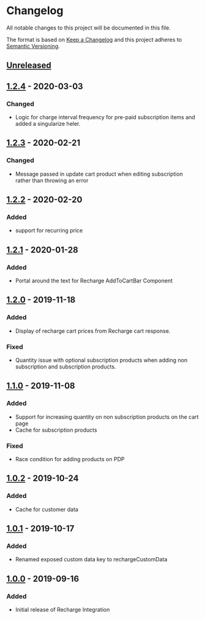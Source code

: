 # Changelog

All notable changes to this project will be documented in this file.

The format is based on [Keep a Changelog](http://keepachangelog.com/) and this project adheres to [Semantic Versioning](http://semver.org/).

## [Unreleased]

## [1.2.4] - 2020-03-03
### Changed
- Logic for charge interval frequency for pre-paid subscription items and added a singularize heler.


## [1.2.3] - 2020-02-21
### Changed
- Message passed in update cart product when editing subscription rather than throwing an error

## [1.2.2] - 2020-02-20
### Added
- support for recurring price

## [1.2.1] - 2020-01-28
### Added
- Portal around the text for Recharge AddToCartBar Component

## [1.2.0] - 2019-11-18
### Added
- Display of recharge cart prices from Recharge cart response.
### Fixed
- Quantity issue with optional subscription products when adding non subscription and subscription products.

## [1.1.0] - 2019-11-08
### Added
- Support for increasing quantity on non subscription products on the cart page
- Cache for subscription products
### Fixed
- Race condition for adding products on PDP

## [1.0.2] - 2019-10-24
### Added
- Cache for customer data

## [1.0.1] - 2019-10-17
### Added
- Renamed exposed custom data key to rechargeCustomData

## [1.0.0] - 2019-09-16
### Added
- Initial release of Recharge Integration

[Unreleased]: https://github.com/shopgate-professional-services/ext-recharge/compare/v1.2.3...HEAD
[1.2.4]: https://github.com/shopgate-professional-services/ext-recharge/compare/v1.2.3...v1.2.4
[1.2.3]: https://github.com/shopgate-professional-services/ext-recharge/compare/v1.2.2...v1.2.3
[1.2.2]: https://github.com/shopgate-professional-services/ext-recharge/compare/v1.2.1...v1.2.2
[1.2.1]: https://github.com/shopgate-professional-services/ext-recharge/compare/v1.2.0...v1.2.1
[1.2.0]: https://github.com/shopgate-professional-services/ext-recharge/compare/v1.1.0...v1.2.0
[1.1.0]: https://github.com/shopgate-professional-services/ext-recharge/compare/v1.0.2...v1.1.0
[1.0.2]: https://github.com/shopgate-professional-services/ext-recharge/compare/v1.0.1...v1.0.2
[1.0.1]: https://github.com/shopgate-professional-services/ext-recharge/compare/v1.0.0...v1.0.1
[1.0.0]: https://github.com/shopgate-professional-services/ext-recharge/releases/v1.0.0
